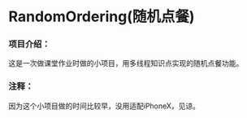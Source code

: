 # RandomOrdering(随机点餐)

### 项目介绍：
这是一次做课堂作业时做的小项目，用多线程知识点实现的随机点餐功能。

### 注释：
因为这个小项目做的时间比较早，没用适配iPhoneX，见谅。
